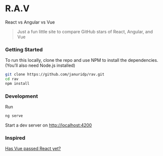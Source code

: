 # R.A.V
React vs Angular vs Vue
> Just a fun little site to compare GitHub stars of React, Angular, and Vue

### Getting Started
To run this locally, clone the repo and use NPM to install the dependencies. (You’ll also need Node.js installed)
```bash
git clone https://github.com/januridp/rav.git
cd rav
npm install
```

### Development
Run
```bash
ng serve
```
Start a dev server on [http://localhost:4200](http://localhost:4200)

### Inspired
[Has Vue passed React yet?](https://github.com/stursby/hasvuepassedreactyet)